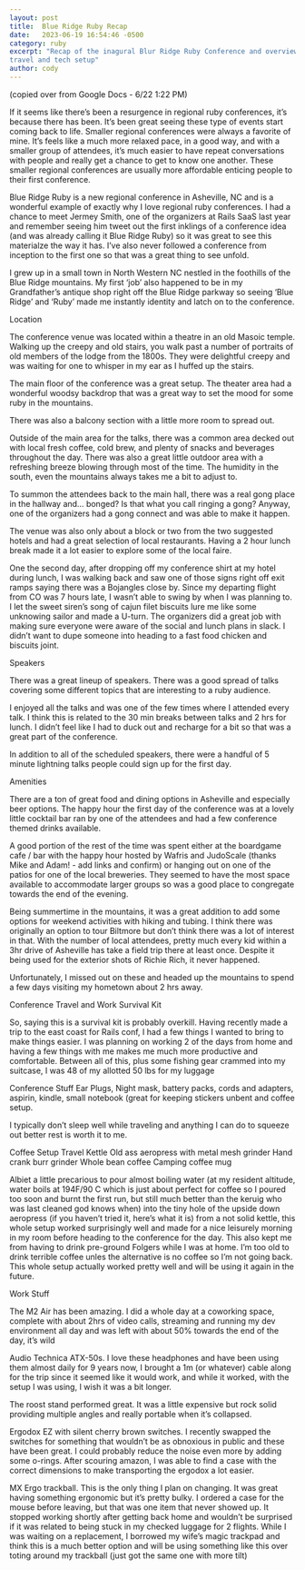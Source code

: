 ```yaml
---
layout: post
title:  Blue Ridge Ruby Recap
date:   2023-06-19 16:54:46 -0500
category: ruby
excerpt: "Recap of the inagural Blur Ridge Ruby Conference and overview of my
travel and tech setup"
author: cody
---
```

(copied over from Google Docs - 6/22 1:22 PM)

If it seems like there’s been a resurgence in regional ruby conferences, it’s because there has been.  It’s been great seeing these type of events start coming back to life.  Smaller regional conferences were always a favorite of mine.  It’s feels like a much more relaxed pace, in a good way, and with a smaller group of attendees, it’s much easier to have repeat conversations with people and really get a chance to get to know one another. These smaller regional conferences are usually more affordable enticing people to their first conference.

Blue Ridge Ruby is a new regional conference in Asheville, NC and is a wonderful example of exactly why I love regional ruby conferences.  I had a chance to meet Jermey Smith, one of the organizers at Rails SaaS last year and remember seeing him tweet out the first inklings of a conference idea (and was already calling it Blue Ridge Ruby) so it was great to see this materialze the way it has. I’ve also never followed a conference from inception to the first one so that was a great thing to see unfold.

I grew up in a small town in North Western NC nestled in the foothills of the Blue Ridge mountains.  My first ‘job’ also happened to be in my Grandfather’s antique shop right off the Blue Ridge parkway so seeing ‘Blue Ridge’ and ‘Ruby’ made me instantly identity and latch on to the conference.

Location

The conference venue was located within a theatre in an old Masoic temple.  Walking up the creepy and old stairs, you walk past a number of portraits of old members of the lodge from the 1800s.  They were delightful creepy and was waiting for one to whisper in my ear as I huffed up the stairs.

The main floor of the conference was a great setup.  The theater area had a wonderful woodsy backdrop that was a great way to set the mood for some ruby in the mountains.

There was also a balcony section with a little more room to spread out.

Outside of the main area for the talks, there was a common area decked out with local fresh coffee, cold brew, and plenty of snacks and beverages throughout the day.  There was also a great little outdoor area with a refreshing breeze blowing through most of the time.  The humidity in the south, even the mountains always takes me a bit to adjust to.

To summon the attendees back to the main hall, there was a real gong place in the hallway and… bonged? Is that what you call ringing a gong?  Anyway, one of the organizers had a gong connect and was able to make it happen.

The venue was also only about a block or two from the two suggested hotels and had a great selection of local restaurants.  Having a 2 hour lunch break made it a lot easier to explore some of the local faire.

One the second day, after dropping off my conference shirt at my hotel during lunch, I was walking back and saw one of those signs right off exit ramps saying there was a Bojangles close by.  Since my departing flight from CO was 7 hours late, I wasn’t able to swing by when I was planning to.  I let the sweet siren’s song of cajun filet biscuits lure me like some unknowing sailor and made a U-turn.  The organizers did a great job with making sure everyone were aware of the social and lunch plans in slack.  I didn’t want to dupe someone into heading to a fast food chicken and biscuits joint.  


Speakers

There was a great lineup of speakers. There was a good spread of talks covering some different topics that are interesting to a ruby audience.

I enjoyed all the talks and was one of the few times where I attended every talk.  I think this is related to the 30 min breaks between talks and 2 hrs for lunch.  I didn’t feel like I had to duck out and recharge for a bit so that was a great part of the conference.

In addition to all of the scheduled speakers, there were a handful of 5 minute lightning talks people could sign up for the first day.


Amenities

There are a ton of great food and dining options in Asheville and especially beer options.  The happy hour the first day of the conference was at a lovely little cocktail bar ran by one of the attendees and had a few conference themed drinks available.

A good portion of the rest of the time was spent either at the boardgame cafe / bar with the happy hour hosted by Wafris and JudoScale (thanks Mike and Adam! - add links and confirm) or hanging out on one of the patios for one of the local breweries.  They seemed to have the most space available to accommodate larger groups so was a good place to congregate towards the end of the evening.


Being summertime in the mountains, it was a great addition to add some options for weekend activities with hiking and tubing. I think there was originally an option to tour Biltmore but don’t think there was a lot of interest in that.  With the number of local attendees, pretty much every kid within a 3hr drive of Asheville has take a field trip there at least once.  Despite it being used for the exterior shots of Richie Rich, it never happened.

Unfortunately, I missed out on these and headed up the mountains to spend a few days visiting my hometown about 2 hrs away.


Conference Travel and Work Survival Kit

So, saying this is a survival kit is probably overkill.  Having recently made a trip to the east coast for Rails conf, I had a few things I wanted to bring to make things easier.  I was planning on working 2 of the days from home and having a few things with me makes me much more productive and comfortable.  Between all of this, plus some fishing gear crammed into my suitcase, I was 48 of my allotted 50 lbs for my luggage

Conference Stuff
Ear Plugs, Night mask, battery packs, cords and adapters, aspirin, kindle, small notebook (great for keeping stickers unbent and coffee setup.

I typically don’t sleep well while traveling and anything I can do to squeeze out better rest is worth it to me.

Coffee Setup
Travel Kettle
Old ass aeropress with metal mesh grinder
Hand crank burr grinder
Whole bean coffee
Camping coffee mug

Albiet a little precarious to pour almost boiling water (at my resident altitude, water boils at 194F/90 C which is just about perfect for coffee so I poured too soon and burnt the first run, but still much better than the keruig who was last cleaned god knows when) into the tiny hole of the upside down aeropress (if you haven’t tried it, here’s what it is) from a not solid kettle, this whole setup worked surprisingly well and made for a nice leisurely morning in my room before heading to the conference for the day.  This also kept me from having to drink pre-ground Folgers while I was at home.  I’m too old to drink terrible coffee unles the alternative is no coffee so I’m not going back.  This whole setup actually worked pretty well and will be using it again in the future.

Work Stuff

The M2 Air has been amazing.  I did a whole day at a coworking space, complete with about 2hrs of video calls, streaming and running my dev environment all day and was left with about 50% towards the end of the day, it’s wild

Audio Technica ATX-50s.  I love these headphones and have been using them almost daily for 9 years now, I brought a 1m (or whatever) cable along for the trip since it seemed like it would work, and while it worked, with the setup I was using, I wish it was a bit longer.

The roost stand performed great.  It was a little expensive but rock solid providing multiple angles and really portable when it’s collapsed.

Ergodox EZ with silent cherry brown switches.  I recently swapped the switches for something that wouldn’t be as obnoxious in public and these have been great.  I could probably reduce the noise even more by adding some o-rings. After scouring amazon, I was able to find a case with the correct dimensions to make transporting the ergodox a lot easier.

MX Ergo trackball.  This is the only thing I plan on changing.  It was great having something ergonomic but it’s pretty bulky.  I ordered a case for the mouse before leaving, but that was one item that never showed up.  It stopped working shortly after getting back home and wouldn’t be surprised if it was related to being stuck in my checked luggage for 2 flights. While I was waiting on a replacement, I borrowed my wife’s magic trackpad and think this is a much better option and will be using something like this over toting around my trackball (just got the same one with more tilt)
